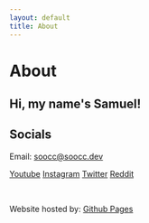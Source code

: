 ```yaml
---
layout: default
title: About
---
```


# About

## Hi, my name's Samuel!

## Socials
Email: soocc@soocc.dev

<a class="btn" href="https://youtube.com/sooccc">Youtube</a>
<a class="btn m-2" href="https://instagram.com/sooccsippy">Instagram</a>
<a class="btn m-2" href="twitter.com/sooccsucc">Twitter</a>
<a class="btn m-2" href="https://reddit.com/user/soocc">Reddit</a>

<br>

Website hosted by: [Github Pages](https://github.com/soocc/newsooccsocks)
